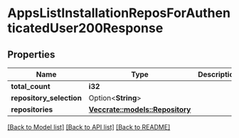 # AppsListInstallationReposForAuthenticatedUser200Response

## Properties

Name | Type | Description | Notes
------------ | ------------- | ------------- | -------------
**total_count** | **i32** |  | 
**repository_selection** | Option<**String**> |  | [optional]
**repositories** | [**Vec<crate::models::Repository>**](repository.md) |  | 

[[Back to Model list]](../README.md#documentation-for-models) [[Back to API list]](../README.md#documentation-for-api-endpoints) [[Back to README]](../README.md)



